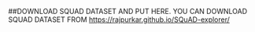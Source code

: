 ##DOWNLOAD SQUAD DATASET AND PUT HERE. YOU CAN DOWNLOAD SQUAD DATASET FROM https://rajpurkar.github.io/SQuAD-explorer/ 
